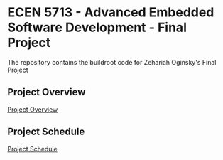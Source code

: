 # ECEN 5713 - Advanced Embedded Software Development - Final Project
The repository contains the buildroot code for Zehariah Oginsky's Final Project

## Project Overview
[Project Overview](https://github.com/cu-ecen-aeld/final-project-zeog1488/wiki/Project-Overview)

## Project Schedule
[Project Schedule](https://github.com/cu-ecen-aeld/final-project-zeog1488/wiki/Project-Schedule)
